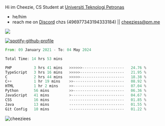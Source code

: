  Hi im Cheezie, CS Student at [Universiti Teknologi Petronas](https://www.utp.edu.my/Pages/Home.aspx)


- he/him  
- reach me on [Discord](https://discord.gg/R2zcmRMQym) chzs (496977343194333184) || [cheeziess@pm.me](mailto:cheeziess@pm.me) 

![](https://discord.c99.nl/widget/theme-3/496977343194333184.png)

[![spotify-github-profile](https://spotify-github-profile.vercel.app/api/view?uid=guwmvkhyh85uvierjzp9buh87&cover_image=true&theme=default&show_offline=true&bar_color=53b14f&bar_color_cover=true)](https://spotify-github-profile.vercel.app/api/view?uid=guwmvkhyh85uvierjzp9buh87&redirect=true)
<!--START_SECTION:waka-->

```rust
From: 09 January 2021 - To: 04 May 2024

Total Time: 14 hrs 53 mins

PHP          3 hrs 41 mins   >>>>>>-------------------   24.76 %
TypeScript   3 hrs 16 mins   >>>>>--------------------   21.95 %
C            2 hrs 44 mins   >>>>>--------------------   18.38 %
C++          1 hr 19 mins    >>-----------------------   08.92 %
HTML         1 hr 2 mins     >>-----------------------   07.04 %
Python       56 mins         >>-----------------------   06.36 %
JavaScript   41 mins         >------------------------   04.67 %
CSS          16 mins         -------------------------   01.85 %
Java         13 mins         -------------------------   01.55 %
Git Config   10 mins         -------------------------   01.22 %
```

<!--END_SECTION:waka-->
<img src="https://komarev.com/ghpvc/?username=cheeziess&color=431c53" alt="cheeziees">
